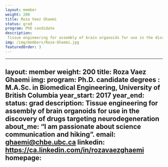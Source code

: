 ```yaml
---
layout: member
weight: 200
title: Roza Vaez Ghaemi
status: grad
program: PhD candidate
description: 
 Tissue engineering for assembly of brain organoids for use in the discovery of drugs targeting neurodegeneration
img: /img/members/Roza-Ghaemi.jpg
featuredOrder: 3
---
```

---
layout: member
weight: 200
title: Roza Vaez Ghaemi
img: 
program: Ph.D. candidate 
degrees : M.A.Sc. in Biomedical Engineering, University of British Columbia
year_start: 2017
year_end:
status: grad
description: Tissue engineering for assembly of brain organoids for use in the discovery of drugs targeting neurodegeneration
about_me: “I am passionate about science communication and hiking”.
email: ghaemi@chbe.ubc.ca
linkedin: https://ca.linkedin.com/in/rozavaezghaemi 
homepage: 
---



